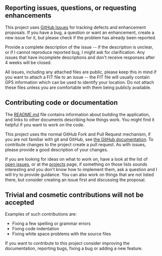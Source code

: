 ## Reporting issues, questions, or requesting enhancements

This project uses [GitHub
Issues](https://github.com/alex-hhh/ActivityLog2/issues) for tracking defects
and enhancement proposals.  If you have a bug, a question or want an
enhancement, create a new issue for it, but please check if the problem has
already been reported.

Provide a complete description of the issue -- if the description is unclear,
or if I cannot reproduce reported bug, I might ask for clarification.  Any
issues that have incomplete descriptions and don't receive responses after 4
weeks will be closed.

All issues, including any attached files are public, please keep this in mind
if you want to attach a FIT file to an issue -- the FIT file will usually
contain GPS information which can be used to identify your location.  Do not
attach these files unless you are comfortable with them being publicly
available.

## Contributing code or documentation

The [README.md](./README.md) file contains information about building the
application, and links to other documents describing how things work.  You
might find it helpful if you want to work on the code.

This project uses the normal GitHub Fork and Pull Request mechanism, if you
are not familiar with git and GitHub, see [the GitHub
documentation](https://help.github.com/en#dotcom).  To contribute changes to
the project create a pull request.  As with issues, please provide a good
description of your changes.

If you are looking for ideas on what to work on, have a look at the list of
[open issues](https://github.com/alex-hhh/ActivityLog2/issues), or at the
[projects](https://github.com/alex-hhh/ActivityLog2/projects) page, if
something on those lists sounds interesting and you don't know how to
implement them, ask a question and I will try to provide guidance. You can
also work on things that are not listed there, but consider creating an issue
first and discussing the proposal.

## Trivial and cosmetic contributions will not be accepted

Examples of such contributions are:

* Fixing a few spelling or grammar errors
* Fixing code indentation
* Fixing white space problems with the source files

If you want to contribute to this project consider improving the
documentation, reporting bugs, fixing a bug or adding a new feature.
